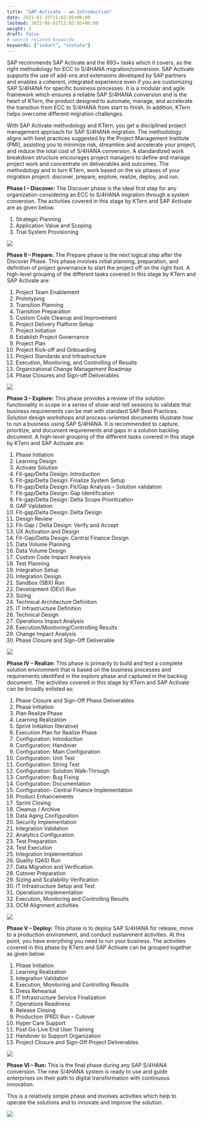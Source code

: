 ```yaml
---
title: "SAP Activate - an Introduction"
date: 2021-01-15T11:02:05+06:00
lastmod: 2023-08-01T11:02:05+06:00
weight: 1
draft: false
# search related keywords
keywords: ["induct", "instate"]
---
```



SAP recommends SAP Activate and the 893+ tasks which it covers, as the right methodology for ECC to S/4HANA migration/conversion. SAP Activate supports the use of add-ons and extensions developed by SAP partners and enables a coherent, integrated experience even if you are customizing SAP S/4HANA for specific business processes. It is a modular and agile framework which ensures a reliable SAP S/4HANA conversion and is the heart of KTern, the product designed to automate, manage, and accelerate the transition from ECC to S/4HANA from start to finish. In addition, KTern helps overcome different migration challenges.

With SAP Activate methodology and KTern, you get a disciplined project management approach for SAP S/4HANA migration. The methodology aligns with best practices suggested by the Project Management Institute (PMI), assisting you to minimize risk, streamline and accelerate your project, and reduce the total cost of S/4HANA conversion. A standardized work breakdown structure encourages project managers to define and manage project work and concentrate on deliverables and outcomes. The methodology and in turn KTern, work based on the six phases of your migration project: discover, prepare, explore, realize, deploy, and run.

**Phase I – Discover:** The Discover phase is the ideal first step for any organization considering an ECC to S/4HANA migration through a system conversion. The activities covered in this stage by KTern and SAP Activate are as given below.

1. Strategic Planning
2. Application Value and Scoping
3. Trial System Provisioning

![](https://storage.googleapis.com/ktern-docs-files/sap-activate-1.JPG)

**Phase II – Prepare:** The Prepare phase is the next logical step after the Discover Phase. This phase involves initial planning, preparation, and definition of project governance to start the project off on the right foot. A high-level grouping of the different tasks covered in this stage by KTern and SAP Activate are:

1. Project Team Enablement
2. Prototyping
3. Transition Planning
4. Transition Preparation
5. Custom Code Cleanup and Improvement
6. Project Delivery Platform Setup
7. Project Initiation
8. Establish Project Governance
9. Project Plan
10.   Project Kick-off and Onboarding
11.   Project Standards and Infrastructure
12.   Execution, Monitoring, and Controlling of Results
13.   Organizational Change Management Roadmap
14.   Phase Closures and Sign-off Deliverables

![](https://storage.googleapis.com/ktern-docs-files/sap-activate-2.jpg)

**Phase 3 – Explore:** This phase provides a review of the solution functionality in scope in a series of show-and-tell sessions to validate that business requirements can be met with standard SAP Best Practices. Solution design workshops and process-oriented documents illustrate how to run a business using SAP S/4HANA. It is recommended to capture, prioritize, and document requirements and gaps in a solution backlog document. A high-level grouping of the different tasks covered in this stage by KTern and SAP Activate are:

1. Phase Initiation
2. Learning Design
3. Activate Solution
4. Fit-gap/Delta Design: Introduction
5. Fit-gap/Delta Design: Finalize System Setup
6. Fit-gap/Delta Design: Fit/Gap Analysis – Solution validation
7. Fit-gap/Delta Design: Gap Identification
8. Fit-gap/Delta Design: Delta Scope Prioritization
9. GAP Validation
10.   Fit-gap/Delta Design: Delta Design
11.   Design Review
12.   Fit-Gap / Delta Design: Verify and Accept
13.   UX Activation and Design
14.   Fit-Gap/Delta Design: Central Finance Design
15.   Data Volume Planning
16.   Data Volume Design
17.   Custom Code Impact Analysis
18.   Test Planning
19.   Integration Setup
20.   Integration Design
21.   Sandbox (SBX) Run
22.   Development (DEV) Run
23.   Sizing
24.   Technical Architecture Definition
25.   IT Infrastructure Definition
26.   Technical Design
27.   Operations Impact Analysis
28.   Execution/Monitoring/Controlling Results
29.   Change Impact Analysis
30.   Phase Closure and Sign-Off Deliverable

![](https://storage.googleapis.com/ktern-docs-files/sap-activate-3.png)

**Phase IV – Realize:** This phase is primarily to build and test a complete solution environment that is based on the business processes and requirements identified in the explore phase and captured in the backlog document. The activities covered in this stage by KTern and SAP Activate can be broadly enlisted as:

1. Phase Closure and Sign-Off Phase Deliverables
2. Phase Initiation
3. Plan Realize Phase
4. Learning Realization
5. Sprint Initiation (Iterative)
6. Execution Plan for Realize Phase
7. Configuration: Introduction
8. Configuration: Handover
9. Configuration: Main Configuration
10.   Configuration: Unit Test
11.   Configuration: String Test
12.   Configuration: Solution Walk-Through
13.   Configuration: Bug Fixing
14.   Configuration: Documentation
15.   Configuration- Central Finance Implementation
16.   Product Enhancements
17.   Sprint Closing
18.   Cleanup / Archive
19.   Data Aging Configuration
20.   Security Implementation
21.   Integration Validation
22.   Analytics Configuration
23.   Test Preparation
24.   Test Execution
25.   Integration Implementation
26.   Quality (QAS) Run
27.   Data Migration and Verification
28.   Cutover Preparation
29.   Sizing and Scalability Verification
30.   IT Infrastructure Setup and Test
31.   Operations Implementation
32.   Execution, Monitoring and Controlling Results
33.   OCM Alignment activities

![](https://storage.googleapis.com/ktern-docs-files/sap-activate-4.png)

**Phase V – Deploy:** This phase is to deploy SAP S/4HANA for release, move to a production environment, and conduct sustainment activities. At this point, you have everything you need to run your business. The activities covered in this phase by KTern and SAP Activate can be grouped together as given below:

1. Phase Initiation
2. Learning Realization
3. Integration Validation
4. Execution, Monitoring and Controlling Results
5. Dress Rehearsal
6. IT Infrastructure Service Finalization
7. Operations Readiness
8. Release Closing
9. Production (PRD) Run – Cutover
10.   Hyper Care Support
11.   Post Go-Live End User Training
12.   Handover to Support Organization
13.   Project Closure and Sign-Off Project Deliverables

![](https://storage.googleapis.com/ktern-docs-files/sap-activate-5.jpg)

**Phase VI – Run:** This is the final phase during any SAP S/4HANA conversion. The new S/4HANA system is ready to use and guide enterprises on their path to digital transformation with continuous innovation.

This is a relatively simple phase and involves activities which help to operate the solutions and to innovate and improve the solution.

![](https://storage.googleapis.com/ktern-docs-files/sap-activate-6.jpg)
